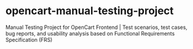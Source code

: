 # opencart-manual-testing-project
Manual Testing Project for OpenCart Frontend | Test scenarios, test cases, bug reports, and usability analysis based on Functional Requirements Specification (FRS)
